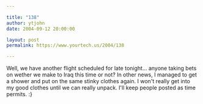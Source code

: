 ```yaml
---

title: "138"
author: ytjohn
date: 2004-09-12 20:00:00

layout: post
permalink: https://www.yourtech.us/2004/138

---
```

Well, we have another flight scheduled for late tonight... anyone taking bets on wether we make to Iraq this time or not?  In other news, I managed to get a shower and put on the same stinky clothes again.  I won't really get into my good clothes until we can really unpack.  I'll keep people posted as time permits. :}
